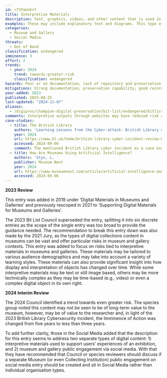 ```yaml
---
id: r7tPaUnErf
title: Interpretive Materials
description: Text, graphics, videos, and other content that is used in gallery and exhibition spaces to guide audiences and provide learning experiences.
examples: These may include explanatory text and diagrams. This type of content typically sits alongside objects being exhibited. This information may also be used in other forms of digital public engagement, including within websites and social media
categories:
  - Museum and Gallery
  - Social Media
threats:
  - Out of Band
classification: endangered
imminence: 3
effort: 2
trends:
  - year: 2024
    trend: towards-greater-risk
    classification: endangered
hazards: Poor or no documentation; lack of repository and preservation infrastructure; external dependencies; poor storage; significant volumes or diversity of data; digital content being left unmanaged with Exhibitions teams (e.g., not going through any Records Management, Recordkeeping, being passed to the archives, or having preservation even considered); uncertainty over IPR or the presence of orphaned works
mitigations: Strong documentation; preservation capability; good recordkeeping principles, practices, and management in place; strong repository and preservation technical infrastructure; well-developed migration pathways
year-added: 2023
published: 2025-08-25
last-updated: "2024-11-07"
aliases:
  - /digipres/champion-digital-preservation/bit-list/endangered/bitlist-interpretive-materials
comments: Interpretive outputs through websites may have reduced risk as web outputs if captured as part of national web archiving initiatives.
case-studies:
  - title: The British Library
    authors: 'Learning Lessons from the Cyber-attack: British Library cyber incident review'
    year: 2024
    url: https://www.bl.uk/home/british-library-cyber-incident-review-8-march-2024.pdf/
    accessed: 2024-09-06
    comment: The mentioned British Library cyber incident as a case example of issues arising.
  - title: How Are Museums Using Artificial Intelligence?
    authors: 'Styx, L. '
    publisher: Museum Next
    year: 2024
    url: https://www.museumnext.com/article/artificial-intelligence-and-the-future-of-museums/
    accessed: 2024-09-06
---
```

**2023 Review**

This entry was added in 2019 under ‘Digital Materials in Museums and Galleries’ and previously rescoped in 2021 to ‘Supporting Digital Materials for Museums and Galleries’.

The 2023 Bit List Council superseded the entry, splitting it into six discrete entries as the scope of the single entry was too broad to provide the guidance needed. The recommendation to break this entry down was also made by the 2021 Jury, as the types of digital collections content in museums can be vast and offer particular risks in museum and gallery contexts. This entry was added to focus on risks tied to interpretive materials in museums and galleries. These materials may be tailored to various audience demographics and may take into account a variety of learning styles. These materials can also provide significant insight into how display and interpretation of objects has changed over time. While some interpretive materials may be text or still image based, others may be more technically complex as they may be time-based (e.g., video) or even a complex digital object in its own right.

**2024 Interim Review**

The 2024 Council identified a trend towards even greater risk. The species group noted this content may not be seen to be of long-term value to the museum, however, may be of value to the researcher and, in light of the 2023 British Library Cybersecurity incident, the Imminence of Action was changed from five years to less than three years.

To add further clarity, those in the Social Media added that the description for this entry seems to address two separate types of digital content: 1) interpretive materials used to support users’ experiences of an exhibition, and 2) museum and gallery public engagement via social media. With that they have recommended that Council or species reviewers should discuss if a separate Museum (or even Collecting Institution) public engagement on social media entry should be created and sit in Social Media rather than individual organisation types.
